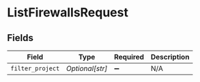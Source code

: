 # ListFirewallsRequest


## Fields

| Field              | Type               | Required           | Description        |
| ------------------ | ------------------ | ------------------ | ------------------ |
| `filter_project`   | *Optional[str]*    | :heavy_minus_sign: | N/A                |